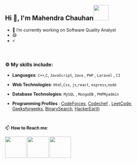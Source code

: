 ## Hi 👋, I'm Mahendra Chauhan<img src="https://media4.giphy.com/media/PgnpGT8tJsWfNabS8d/giphy.gif" width="50"> 


- 🔭 I’m currently working on Software Quality Analyst
- 😄 
- ⚡ 

<br>


### :gear: My skills include:

- **Languages**: `C++`,`C`, `JavaScript`, `Java` , `PHP` , `Laravel` , `CI` 

- **Web Technologies**: `Html`,`Css`, `js`,`react`, `express`,`node`

- **Database Technologies**: `MySQL` , `MongoDB` , `PHPMyadmin`


- **Programming Profiles** :  [CodeForces](https://codeforces.com), [Codechef](https://www.codechef.com) , [LeetCode](https://leetcode.com), [Geeksforgeeks](https://auth.geeksforgeeks.org), [BinarySearch](https://binarysearch.com), [HackerEarth](https://www.hackerearth.com)


<br>


📫 **How to Reach me**: 
 

<a href="https://www.linkedin.com/in/">
  <img align="left" width=70px src="https://img.icons8.com/clouds/100/000000/linkedin.png"/>
</a>
  <a href="https://twitter.com">
  <img align="left" width=70px src="https://i.pinimg.com/originals/2d/56/d9/2d56d904b055625cc83afae9db3b7f57.png"/>
</a>
<a href="mailto:mahendrachauhan@gmail.com">
  <img align="left" width=70px src="https://img.icons8.com/clouds/100/000000/gmail.png"/>
</a></br>
<br>
<br>
<br>
<br>
